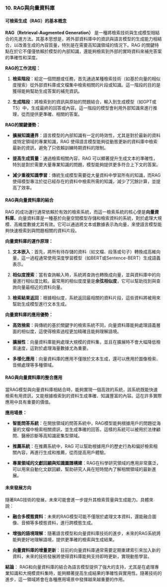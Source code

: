 ### **10. RAG與向量資料庫**

#### **可檢索生成（RAG）的基本概念**

**RAG（Retrieval-Augmented Generation）** 是一種將檢索技術與生成模型相結合的先進方法。其基本思想是，將外部資料庫中的資訊與語言模型的生成能力相結合，以改善生成的內容質量，特別是在需要高知識領域的情況下。RAG 的關鍵特點在於它不僅僅依賴於模型的內部知識，還能夠檢索到外部的實時資料來補充答案的準確性和深度。

**RAG的工作流程：**
1. **檢索階段**：給定一個問題或任務，首先通過某種檢索技術（如基於向量的相似度搜索）從外部資料庫或文檔集中檢索相關的片段或知識。這一階段的目的是獲得能夠幫助生成答案的補充資訊。
   
2. **生成階段**：將檢索到的資訊與原始的問題結合，輸入到生成模型（如GPT或T5）中，生成最終的回答或內容。這一階段的模型會利用外部知識來進行推理，從而提供更準確、相關的答案。

**RAG的關鍵優勢：**
- **擴展知識邊界**：語言模型的內部知識有一定的時效性，尤其是對於最新的資料或特定領域的專業知識，RAG 使得語言模型能夠從動態更新的資料庫中檢索最新的資訊，避免了只依賴訓練時期資料的限制。
  
- **提高生成質量**：通過檢索相關內容，RAG 可以顯著提升生成文本的準確性，特別是對於需要大量專業知識的問題，模型能夠提供更多符合上下文的答案。
  
- **減少重複知識學習**：傳統生成模型需要從大量資料中學習所有的知識，而RAG 使得模型專注於從已經存在的資料中檢索所需的知識，減少了冗餘計算，並提高了效率。

#### **RAG與向量資料庫的結合**

RAG 的成功運行通常依賴於有效的檢索系統，而這一檢索系統的核心便是**向量資料庫**。向量資料庫是一種基於向量空間模型存儲和檢索資料的系統，對於處理大規模、高維度數據尤其有效。它可以通過將文本或數據表示為向量，來使語言模型能夠快速檢索到與問題相關的資料片段。

**向量資料庫的運作原理：**
1. **文本嵌入**：首先，將所有待存儲的資料（如文檔、段落或句子）轉換成高維向量，這一過程通常使用深度學習模型（如BERT或Sentence-BERT）生成語義表示。
  
2. **相似度搜索**：當有查詢輸入時，系統將查詢也轉換成向量，並與資料庫中的向量進行相似度比較。最常用的相似度度量是**余弦相似度**，它可以幫助找到與查詢向量最相近的資料向量。
  
3. **檢索結果返回**：根據相似度，系統返回最相關的資料片段，這些資料將被用來幫助生成模型進行文本生成。

**向量資料庫的應用優勢：**
- **高效檢索**：與傳統的基於關鍵字的檢索系統不同，向量資料庫能夠處理語義層面的相似度，這使得檢索過程更加精確且能夠理解語境。
  
- **擴展性**：向量資料庫能夠處理大規模的資料集，並且在擴展時不會大幅降低檢索速度，這對於處理海量數據尤為重要。

- **多樣化應用**：向量資料庫的應用不僅限於文本生成，還可以應用於圖像檢索、音頻處理等多種領域。

#### **RAG與向量資料庫的整合應用**

當RAG模型與向量資料庫相結合時，能夠實現一個高效的系統，該系統既能快速檢索有用資訊，又能根據檢索到的資料生成準確、知識豐富的內容。這在許多實際應用中具有重要的價值。

**應用場景：**
- **智能問答系統**：在開放領域的問答系統中，RAG模型能夠根據用戶的問題從海量的文檔中檢索相關資訊，並生成準確的回答。這樣的系統可以被用於法律顧問、醫療診斷等高知識密集型領域。
  
- **推薦系統**：在推薦系統中，RAG 可以幫助根據用戶的歷史行為和偏好檢索相關內容，再進行生成和推薦，從而提高用戶體驗。

- **專業領域的文獻回顧與知識圖譜構建**：RAG在科學研究領域的應用非常廣泛，可以用來自動化文獻回顧，幫助研究人員在短時間內了解相關領域的最新進展。

#### **未來發展方向**

隨著RAG技術的發展，未來可能會進一步提升其檢索質量與生成能力。具體來說：
- **融合多模態資料**：未來的RAG模型可能不僅限於處理文本資料，還能融合圖像、音頻等多模態資料，進行跨模態生成。
  
- **增強的語境理解**：隨著語言模型和向量資料庫技術的進步，未來的RAG系統將能夠更好地理解語境，提供更準確的檢索與生成結果。
  
- **向量資料庫的增量更新**：目前的向量資料庫通常需要定期重建索引來加入新的資料，未來的技術發展將使得資料庫能夠支持即時更新，實現動態學習。

**結論**：
RAG和向量資料庫的結合為語言模型提供了強大的支持，尤其是在處理專業知識和大規模資料集時，能夠顯著提高生成結果的準確性與實用性。隨著技術的進步，這一領域將會在各種應用場景中發揮越來越重要的作用。